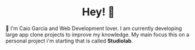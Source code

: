 <h1 align="center">Hey! 🤗</h1>

<p align="left">🚀 I'm Caio Garcia and Web Development lover. I am currently developing large app clone projects to improve my knowledge. My main focus this on a personal project i'm starting that is called <strong>Studiolab</strong>. </p>
